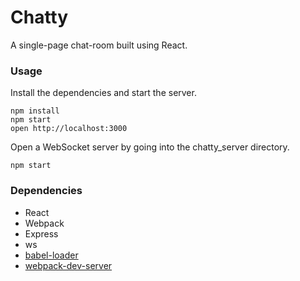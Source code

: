 Chatty
=====================

A single-page chat-room built using React.

### Usage

Install the dependencies and start the server.

```
npm install
npm start
open http://localhost:3000
```

Open a WebSocket server by going into the chatty_server directory.

```
npm start
```

### Dependencies

* React
* Webpack
* Express
* ws
* [babel-loader](https://github.com/babel/babel-loader)
* [webpack-dev-server](https://github.com/webpack/webpack-dev-server)
